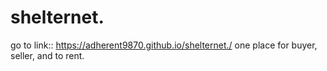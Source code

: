 # shelternet.

go to link::    https://adherent9870.github.io/shelternet./
one place for buyer, seller, and to rent.


